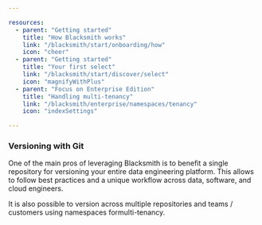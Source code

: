 ```yaml
---

resources:
  - parent: "Getting started"
    title: "How Blacksmith works"
    link: "/blacksmith/start/onboarding/how"
    icon: "cheer"
  - parent: "Getting started"
    title: "Your first select"
    link: "/blacksmith/start/discover/select"
    icon: "magnifyWithPlus"
  - parent: "Focus on Enterprise Edition"
    title: "Handling multi-tenancy"
    link: "/blacksmith/enterprise/namespaces/tenancy"
    icon: "indexSettings"

---
```


### Versioning with Git

One of the main pros of leveraging Blacksmith is to benefit a single repository
for versioning your entire data engineering platform. This allows to follow best
practices and a unique workflow across data, software, and cloud engineers.

It is also possible to version across multiple repositories and teams / customers
using namespaces formulti-tenancy.
